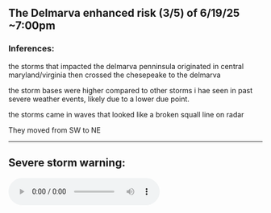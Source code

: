 ## The Delmarva enhanced risk (3/5) of 6/19/25 ~7:00pm

### Inferences:
the storms that impacted the delmarva penninsula originated in central maryland/virginia then crossed the chesepeake to the delmarva


the storm bases were higher compared to other storms i hae seen in past severe weather events, likely due to a lower due point.

the storms came in waves that looked like a broken squall line on radar

They moved from SW to NE

---
Severe storm warning:
---
<audio controls>
  <source src="wicomico_severe_storm_warning.mp3" type="audio/mpeg">
  Your browser does not support the audio element.
</audio>
